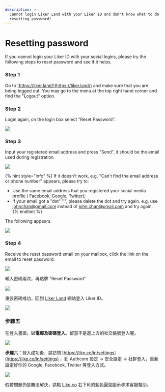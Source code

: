 ```yaml
---
description: >-
  Cannot login Liker Land with your Liker ID and don't know what to do? Try
  resetting password!
---
```


# Resetting password

If you cannot login your Liker ID with your social logins, please try the following steps to reset password and see if it helps. 

### Step 1

Go to [https://liker.land/](https://liker.land/) and make sure that you are being logged out. You may go to the menu at the top right hand corner and find the "Logout" option.

### **Step 2**

Login again, on the login box select "Reset Password".  


![](../../.gitbook/assets/resetpassword-1.png)

### Step 3

Input your registered email address and press "Send", it should be the email used during registration

![](../../.gitbook/assets/resetpassword-2.png)

{% hint style="info" %}
If it doesn't work, e.g. "Can't find the email address or phone number" appears, please try to:

* Use the same email address that you registered your social media profile \( Facebook, Google, Twitter\);
* If your email got a "dot" ".", please delete the  dot and try again. e.g. use johnchan@gmail.com instead of john.chan@gmail.com and try again.
{% endhint %}

The following appears.

![](../../.gitbook/assets/resetpassword-3.png)

### Step 4

Receive the reset password email on your mailbox, click the link  on the email to reset password.

![](../../.gitbook/assets/resetpassword-4.png)

輸入密碼兩次，再點擊 "Reset Password"

![](../../.gitbook/assets/resetpassword-5.png)

重設密碼成功，回到 [Liker Land](https://liker.land/) 網站登入 Liker ID。

![](../../.gitbook/assets/resetpassword-6.png)

### **步驟五**

在登入畫面，**以電郵及密碼登入**。留意不是選上方的社交帳號登入喔。

![](../../.gitbook/assets/resetpassword-7.png)

**步驟六**：登入成功後，請訪問 [https://like.co/in/settings](https://like.co/in/settings) ，到 Authcore 設定 → 安全設定 → 社群登入，重新設定好你的 Google, Facebook, Twitter 等登入方式。

![](../../.gitbook/assets/social-media-logins-1.png)

假若問題仍是無法解決，請點 [Like.co](https://like.co/) 右下角的藍色圓型圖示尋求客服幫助。




